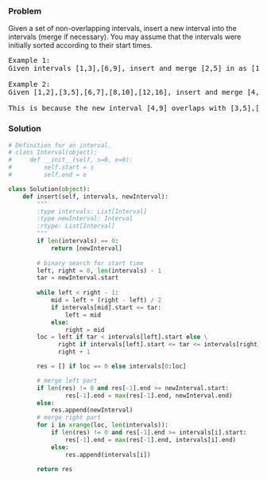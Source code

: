 ### Problem
Given a set of non-overlapping intervals, insert a new interval into the intervals (merge if necessary).
You may assume that the intervals were initially sorted according to their start times.

<pre>
Example 1:
Given intervals [1,3],[6,9], insert and merge [2,5] in as [1,5],[6,9].

Example 2:
Given [1,2],[3,5],[6,7],[8,10],[12,16], insert and merge [4,9] in as [1,2],[3,10],[12,16].

This is because the new interval [4,9] overlaps with [3,5],[6,7],[8,10].
</pre>

### Solution

```python
# Definition for an interval.
# class Interval(object):
#     def __init__(self, s=0, e=0):
#         self.start = s
#         self.end = e

class Solution(object):
    def insert(self, intervals, newInterval):
        """
        :type intervals: List[Interval]
        :type newInterval: Interval
        :rtype: List[Interval]
        """
        if len(intervals) == 0:
            return [newInterval]
        
        # binary search for start time
        left, right = 0, len(intervals) - 1
        tar = newInterval.start
        
        while left < right - 1:
            mid = left + (right - left) / 2
            if intervals[mid].start <= tar:
                left = mid
            else:
                right = mid
        loc = left if tar < intervals[left].start else \
              right if intervals[left].start <= tar <= intervals[right].start else \
              right + 1

        res = [] if loc == 0 else intervals[0:loc]

        # merge left part
        if len(res) != 0 and res[-1].end >= newInterval.start:
                res[-1].end = max(res[-1].end, newInterval.end)
        else:
            res.append(newInterval)
        # merge right part
        for i in xrange(loc, len(intervals)):
            if len(res) != 0 and res[-1].end >= intervals[i].start:
                res[-1].end = max(res[-1].end, intervals[i].end)
            else:
                res.append(intervals[i])
        
        return res
        
        
```